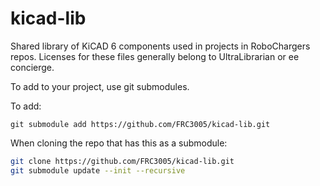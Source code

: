 # kicad-lib

Shared library of KiCAD 6 components used in projects in RoboChargers repos. Licenses for these files generally belong to UltraLibrarian or ee concierge.

To add to your project, use git submodules.

To add:

`git submodule add https://github.com/FRC3005/kicad-lib.git`

When cloning the repo that has this as a submodule:

```bash
git clone https://github.com/FRC3005/kicad-lib.git
git submodule update --init --recursive
```
